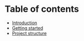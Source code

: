 # Table of contents

* [Introduction](README.md)
* [Getting started](getting-started.md)
* [Project structure](project-structure.md)
